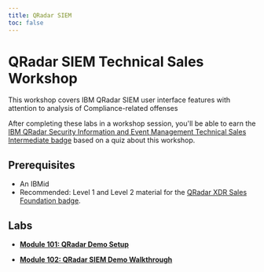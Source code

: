 ```yaml
---
title: QRadar SIEM
toc: false
---
```


# QRadar SIEM Technical Sales Workshop

This workshop covers IBM QRadar SIEM user interface features with attention to analysis of Compliance-related offenses

After completing these labs in a workshop session, you'll be able to earn the [IBM QRadar Security Information and Event Management Technical Sales Intermediate badge](https://www.credly.com/org/ibm/badge/qradar-xdr-security-information-and-event-management-technical-sales-intermediate) based on a quiz about this workshop.

## Prerequisites

- An IBMid
- Recommended: Level 1 and Level 2 material for the [QRadar XDR Sales Foundation badge](https://www.credly.com/org/ibm/badge/qradar-xdr-sales-foundation).

## Labs

- **[Module 101: QRadar Demo Setup](/qradar-siem/101)**

- **[Module 102: QRadar SIEM Demo Walkthrough](/qradar-siem/102)**
